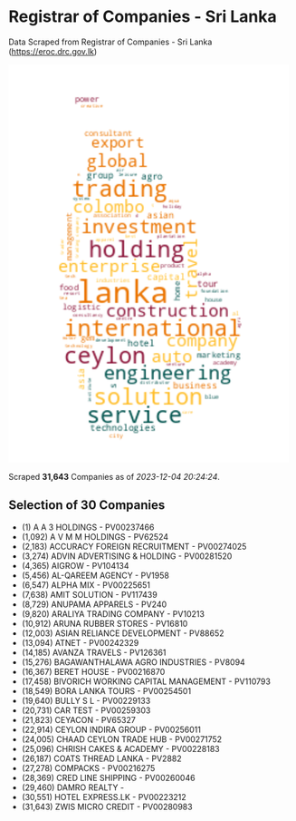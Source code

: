 # Registrar of Companies - Sri Lanka

Data Scraped from Registrar of Companies - Sri Lanka (https://eroc.drc.gov.lk)

![word-cloud](data/word_cloud.png)

Scraped **31,643** Companies as of *2023-12-04 20:24:24*.


## Selection of 30 Companies

* (1) A A 3 HOLDINGS - PV00237466
* (1,092) A V M M HOLDINGS - PV62524
* (2,183) ACCURACY FOREIGN RECRUITMENT - PV00274025
* (3,274) ADVIN ADVERTISING & HOLDING - PV00281520
* (4,365) AIGROW - PV104134
* (5,456) AL-QAREEM AGENCY - PV1958
* (6,547) ALPHA MIX - PV00225651
* (7,638) AMIT SOLUTION - PV117439
* (8,729) ANUPAMA APPARELS - PV240
* (9,820) ARALIYA TRADING COMPANY - PV10213
* (10,912) ARUNA RUBBER STORES - PV16810
* (12,003) ASIAN RELIANCE DEVELOPMENT - PV88652
* (13,094) ATNET - PV00242329
* (14,185) AVANZA TRAVELS - PV126361
* (15,276) BAGAWANTHALAWA AGRO INDUSTRIES - PV8094
* (16,367) BERET HOUSE - PV00216870
* (17,458) BIVORICH WORKING CAPITAL MANAGEMENT - PV110793
* (18,549) BORA LANKA TOURS - PV00254501
* (19,640) BULLY S L - PV00229133
* (20,731) CAR TEST - PV00259303
* (21,823) CEYACON - PV65327
* (22,914) CEYLON INDIRA GROUP - PV00256011
* (24,005) CHAAD CEYLON TRADE HUB - PV00271752
* (25,096) CHRISH CAKES & ACADEMY - PV00228183
* (26,187) COATS THREAD LANKA - PV2882
* (27,278) COMPACKS - PV00216275
* (28,369) CRED LINE SHIPPING - PV00260046
* (29,460) DAMRO REALTY - 
* (30,551) HOTEL EXPRESS.LK - PV00223212
* (31,643) ZWIS MICRO CREDIT - PV00280983